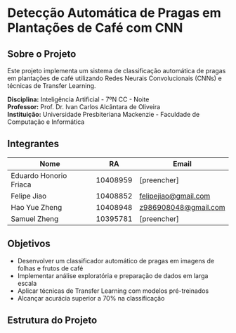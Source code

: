 # Detecção Automática de Pragas em Plantações de Café com CNN

## Sobre o Projeto

Este projeto implementa um sistema de classificação automática de pragas em plantações de café utilizando Redes Neurais Convolucionais (CNNs) e técnicas de Transfer Learning.

**Disciplina:** Inteligência Artificial - 7ºN CC - Noite  
**Professor:** Prof. Dr. Ivan Carlos Alcântara de Oliveira  
**Instituição:** Universidade Presbiteriana Mackenzie - Faculdade de Computação e Informática

## Integrantes

| Nome | RA | Email |
|------|----|-------|
| Eduardo Honorio Friaca | 10408959 | [preencher] |
| Felipe Jiao | 10408852 | felipejiao@gmail.com |
| Hao Yue Zheng | 10408948 | z986908048@gmail.com |
| Samuel Zheng | 10395781 | [preencher] |

## Objetivos

- Desenvolver um classificador automático de pragas em imagens de folhas e frutos de café
- Implementar análise exploratória e preparação de dados em larga escala
- Aplicar técnicas de Transfer Learning com modelos pré-treinados
- Alcançar acurácia superior a 70% na classificação

## Estrutura do Projeto
